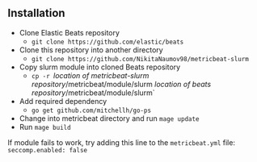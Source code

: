 ## Installation

* Clone Elastic Beats repository
  * `git clone https://github.com/elastic/beats`
* Clone this repository into another directory
  * `git clone https://github.com/NikitaNaumov98/metricbeat-slurm`
* Copy slurm module into cloned Beats repository
  * `cp -r `*location of metricbeat-slurm repository*/metricbeat/module/slurm *location of beats repository*/metricbeat/module/slurm`
* Add required dependency
  * `go get github.com/mitchellh/go-ps`
* Change into metricbeat directory and run `mage update`
* Run `mage build`

If module fails to work, try adding this line to the `metricbeat.yml` file:
`seccomp.enabled: false`
